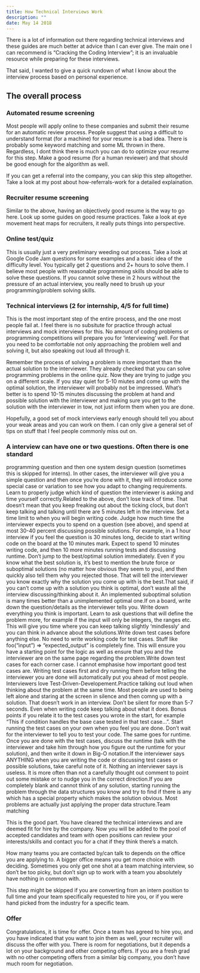 ```yaml
---
title: How Technical Interviews Work
description: ""
date: May 14 2018
---
```


There is a lot of information out there regarding technical interviews and 
these guides are much better at advice than I can ever give. The main one I can
recommend is “Cracking the Coding Interview”; it is an invaluable resource 
while preparing for these interviews.



That said, I wanted to give a quick rundown of what I know about the interview 
process based on personal experience.



## The overall process&nbsp;



### Automated resume screening



Most people will apply online to these companies and submit their resume for an
automatic review process. People suggest that using a difficult to understand 
format (for a machine) for your resume is a bad idea. There is probably some 
keyword matching and some ML thrown in there. Regardless, I dont think there 
is much you can do to optimize your resume for this step. Make a good resume 
(for a human reviewer) and that should be good enough for the algorithm as well.



If you can get a referral into the company, you can skip this step altogether. 
Take a look at my post about how-referrals-work for a detailed explaination.



### Recruiter resume screening



Similar to the above, having an objectively good resume is the way to go here.
Look up some guides on good resume practices. Take a look at eye movement heat 
maps for recruiters, it really puts things into perspective.



### Online test/quiz



This is usually just a very preliminary weeding out process. Take a look at 
Google Code Jam questions for some examples and a basic idea of the difficulty 
level. You typically get 2 questions and 2+ hours to solve them. I believe most
people with reasonable programming skills should be able to solve these 
questions. If you cannot solve these in 2 hours without the pressure of an 
actual interview, you really need to brush up your programming/problem solving
skills.



### Technical interviews (2 for internship, 4/5 for full time)



This is the most important step of the entire process, and the one most people 
fail at. I feel there is no subsitute for practice through actual interviews 
and mock interviews for this. No amount of coding problems or programming 
competitions will prepare you for ‘interviewing’ well. For that you need to be 
comfortable not only approaching the problem well and solving it, but also 
speaking out loud all through it.



Remember the process of solving a problem is more important than the actual 
solution to the interviewer. They already checked that you can solve programming
problems in the online quiz. Now they are trying to judge you on a different 
scale. If you stay quiet for 5-10 miutes and come up with the optimal solution,
the interviewer will probably not be impressed. What’s better is to spend 
10-15 minutes discussing the problem at hand and possible solution with the 
interviewer and making sure you get to the solution with the interviewer in 
tow, not just inform them when you are done.



Hopefully, a good set of mock interviews early enough should tell you about 
your weak areas and you can work on them. I can only give a general set of tips
on stuff that I feel people commonly miss out on.



### A interview can have one or two questions. Often there is one standard 
programming question and then one system design question (sometimes this is 
skipped for interns). In other cases, the interviewer will give you a simple 
question and then once you’re done with it, they will introduce some special 
case or variation to see how you adapt to changing requirements. Learn to 
properly judge which kind of question the interviewer is asking and time 
yourself correctly.Related to the above, don’t lose track of time. 
That doesn’t mean that you keep freaking out about the ticking clock, but don’t
keep talking and talking until there are 5 minutes left in the interview.
Set a time limit to when you will begin writing code. Judge how much 
time the interviewer expects you to spend on a question (see above), and spend 
at most 30-40 percent discussing possible solutions. For example, in a 1 hour 
interview if you feel the question is 30 minutes long, decide to start writing
code on the board at the 10 minutes mark. Expect to spend 10 minutes writing 
code, and then 10 more minutes running tests and discussing runtime.
Don’t jump to the best/optimal solution immediately. Even if you know what the
best solution is, it’s best to mention the brute force or suboptimal 
solutions (no matter how obvious they seem to you), and then quickly also 
tell them why you rejected those. That will tell the interviewer you know 
exactly why the solution you come up with is the best.That said, if you 
can’t come up with a solution you think is optimal, don’t waste all the 
interview discussing/thinking about it. An implemented suboptimal solution 
is many times better than a unimplemented optimal one.If on a board, write 
down the question/details as the interviewer tells you. Write down everything
you think is important. Learn to ask questions that will define the problem
more, for example if the input will only be integers, the ranges etc. This
will give you time where you can keep talking slightly ‘mindlessly’ and 
you can think in advance about the solutions.Write down test cases before
anything else. No need to write working code for test cases. Stuff like 
foo(“input”) =&gt; “expected_output” is completely fine. This will ensure
you have a starting point for the logic as well as ensure that you and 
the interviewer are on the same page regarding the problem.Write down 
test cases for each corner case. I cannot emphasise how important good 
test cases are. Writing test cases first and dry running them before 
telling the interviewer you are done will automatically put you ahead of
most people. Interviewers love Test-Driven-Developement.Practice 
talking out loud when thinking about the problem at the same time. Most people 
are used to being left alone and staring at the screen in silence and then comng
up with a solution. That doesn’t work in an interview. Don’t be silent for more
than 5-7 seconds. Even when writing code keep talking about what it does. 
Bonus points if you relate it to the test cases you wrote in the start, for 
example “This if condition handles the base case tested in that test case…”.
Start running the test cases on your own when you feel you are done. Don’t 
wait for the interviewer to tell you to test your code. The same goes for 
runtime. Once you are done with the test cases, discuss the runtime (talk 
with the interviewer and take him through how you figure out the runtime for 
your solution), and then write it down in Big-O notation.If the interviewer 
says ANYTHING when you are writing the code or discussing test cases or 
possible solutions, take careful note of it. Nothing an interviewer says is 
useless. It is more often than not a carefully thought out comment to point 
out some mistake or to nudge you in the correct direction.If you are 
completely blank and cannot think of any solution, starting running the 
problem through the data structures you know and try to find if there is any 
which has a special property which makes the solution obvious. Most problems 
are actually just applying the proper data structure.Team matching



This is the good part. You have cleared the technical interviews and are deemed 
fit for hire by the company. Now you will be added to the pool of accepted 
candidates and team with open positions can review your interests/skills and 
contact you for a chat if they think there’s a match.



How many teams you are contacted by/can talk to depends on the office you are 
applying to. A bigger office means you get more choice with deciding. Sometimes
you only get one shot at a team matching interview, so don’t be too picky, but
don’t sign up to work with a team you absolutely have nothing in common with.



This step might be skipped if you are converting from an intern position to full
time and your team specifically requested to hire you, or if you were hand 
picked from the industry for a specific team.



### Offer



Congratulations, it is time for offer. Once a team has agreed to hire you, and 
you have indicated that you want to join them as well, your recruiter will 
discuss the offer with you. There is room for negotiations, but it depends a 
lot on your background and other competing offers. If you are a fresh grad with
no other competing offers from a similar big company, you don’t have much room 
for negotiation.
